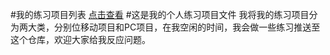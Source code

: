 #我的练习项目列表
[点击查看](http://habc0807.github.io/practice/FED/)
#这是我的个人练习项目文件
我将我的练习项目分为两大类，分别位移动项目和PC项目，在我空闲的时间，我会做一些练习推送至这个仓库，欢迎大家给我反应问题。